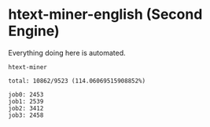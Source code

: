 # htext-miner-english (Second Engine)

Everything doing here is automated.

```
htext-miner

total: 10862/9523 (114.06069515908852%)

job0: 2453
job1: 2539
job2: 3412
job3: 2458
```
